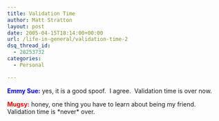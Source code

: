 ```yaml
---
title: Validation Time
author: Matt Stratton
layout: post
date: 2005-04-15T18:14:00+00:00
url: /life-in-general/validation-time-2
dsq_thread_id:
  - 28253732
categories:
  - Personal

---
```

**<font color="#0000ff">Emmy Sue:</font>** yes, it is a good spoof.&nbsp; I agree.&nbsp; Validation time is over now.
  
**<font color="#ff0000">Mugsy:</font>** honey, one thing you have to learn about being my friend. Validation time is \*never\* over.